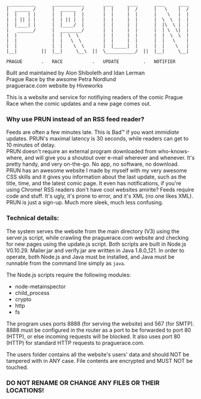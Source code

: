     ___________      ____________       ____     ____      ____     ____  
    |  ______ /      |  ______  /       |  |     |  /      |   \    |  /  
    |  |    | |      |  |    |  |       |  |     |  |      |    \   |  |  
    |  | || | |      |  | || |  |       |  |     |  |      |  \  \  |  |  
    |  |____| |      |  |____/  |       |  |     |  |      |  |\  \ |  |  
    |   ______/      |  ________/       |  |     |  |      |  | \  \|  |  
    |  |             |  |  \  \         |  |     |  |      |  |  \  \  |  
    |  |             |  |   \  \        |  |     |  |      |  |   \    |  
    |  |             |  |    \  \       |  |_____|  |      |  |    \   |  
    |__|         ||  |__|     \__\  ||  \___________/  ||  |__|     \__|  
  
    PRAGUE       .   RACE           .   UPDATE         .   NOTIFIER


Built and maintained by Alon Shiboleth and Idan Lerman  
Prague Race by the awsome Petra Nordlund  
praguerace.com website by Hiveworks  


This is a website and service for notifiying readers of the comic Prague Race
when the comic updates and a new page comes out.


### Why use PRUN instead of an RSS feed reader?


Feeds are often a few minutes late. This is Bad™ if you want _immidiate_
updates. PRUN's maximal latency is 30 seconds, while readers can get to
10 minutes of delay.  
PRUN doesn't require an external program downloaded from who-knows-where,
and will give you a shoutout over e-mail wherever and whenever. It's pretty
handy, and very on-the-go. No app, no software, no download.  
PRUN has an awesome website I made by myself with my very awesome CSS skills
and it gives you information about the last update, such as the title, time,
and the latest comic page. It even has notifications, if you're using Chrome!
RSS readers don't have cool websites amirite?
Feeds require code and stuff. It's ugly, it's prone to error, and it's XML
(no one likes XML). PRUN is just a sign-up. Much more sleek, much less
confusing.



### Technical details:


The system serves the website from the main directory (V3) using the server.js
script, while crawling the praguerace.com website and checking for new pages
using the update.js script. Both scripts are built in Node.js V0.10.29.
Mailer.jar and verify.jar are written in Java 1.8.0_121. In order to operate,
both Node.js and Java must be installed, and Java must be runnable from the
command line simply as `java`.


The Node.js scripts require the following modules:  
* node-metainspector
* child_process
* crypto
* http
* fs


The program uses ports 8888 (for serving the website) and 567 (for SMTP). 8888
must be configured in the router as a port to be forwarded to port 80 (HTTP),
or else incoming requests will be blocked. It also uses port 80 (HTTP) for
standard HTTP requests to praguerace.com.


The users folder contains all the website's users' data and should NOT be
tampered with in ANY case. File contents are encrypted and MUST NOT be touched.


### **DO NOT RENAME OR CHANGE ANY FILES OR THEIR LOCATIONS!**